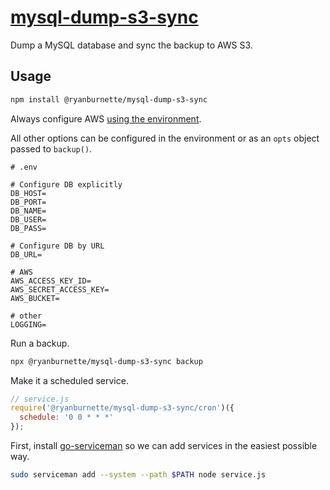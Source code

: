 # [mysql-dump-s3-sync][1]

Dump a MySQL database and sync the backup to AWS S3.

## Usage

```bash
npm install @ryanburnette/mysql-dump-s3-sync
```

Always configure AWS
[using the environment](https://docs.aws.amazon.com/sdk-for-javascript/v2/developer-guide/loading-node-credentials-environment.html).

All other options can be configured in the environment or as an `opts` object
passed to `backup()`.

```
# .env

# Configure DB explicitly
DB_HOST=
DB_PORT=
DB_NAME=
DB_USER=
DB_PASS=

# Configure DB by URL
DB_URL=

# AWS
AWS_ACCESS_KEY_ID=
AWS_SECRET_ACCESS_KEY=
AWS_BUCKET=

# other
LOGGING=
```

Run a backup.

```bash
npx @ryanburnette/mysql-dump-s3-sync backup
```

Make it a scheduled service.

```js
// service.js
require('@ryanburnette/mysql-dump-s3-sync/cron')({
  schedule: '0 0 * * *'
});
```

First, install [go-serviceman](https://git.coolaj86.com/coolaj86/go-serviceman)
so we can add services in the easiest possible way.

```bash
sudo serviceman add --system --path $PATH node service.js
```

[1]: https://github.com/ryanburnette/mysql-dump-s3-sync
